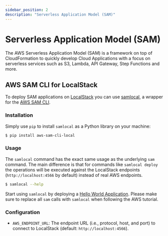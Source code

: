 ```yaml
---
sidebar_position: 2
description: "Serverless Application Model (SAM)"
---
```


# Serverless Application Model (SAM)

The AWS Serverless Application Model (SAM) is a framework on top of CloudFormation to quickly develop Cloud Applications with a focus on serverless services such as S3, Lambda, API Gateway, Step Functions and more.

## AWS SAM CLI for LocalStack

To deploy SAM applications on [LocalStack](https://github.com/localstack/localstack) you can use [samlocal](https://github.com/localstack/aws-sam-cli-local), a wrapper for the [AWS SAM CLI](https://github.com/aws/aws-sam-cli).

### Installation

Simply use `pip` to install `samlocal` as a Python library on your machine:

```bash
$ pip install aws-sam-cli-local
```

### Usage

The `samlocal` command has the exact same usage as the underlying `sam` command. The main difference is that for commands like `samlocal deploy` the operations will be executed against the LocalStack endpoints (`http://localhost:4566` by default) instead of real AWS endpoints.

```bash
$ samlocal --help
```

Start using `samlocal` by deploying a [Hello World Application](https://docs.aws.amazon.com/serverless-application-model/latest/developerguide/serverless-getting-started-hello-world.html).
Please make sure to replace all `sam` calls with `samlocal` when following the AWS tutorial.

### Configuration

* `AWS_ENDPOINT_URL`: The endpoint URL (i.e., protocol, host, and port) to connect to LocalStack (default: `http://localhost:4566`).
